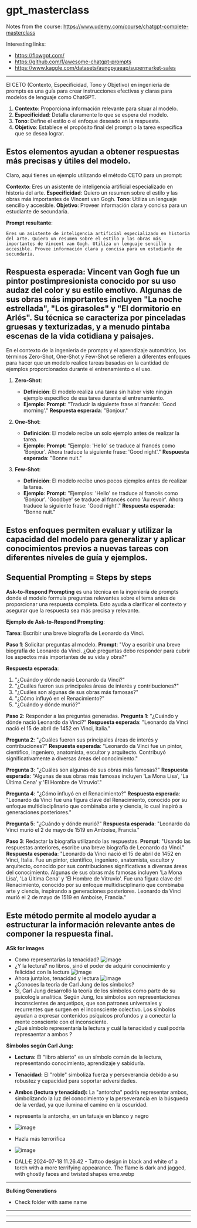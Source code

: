 # gpt_masterclass
Notes from the course: https://www.udemy.com/course/chatgpt-complete-masterclass

Interesting links:
- https://flowgpt.com/
- https://github.com/f/awesome-chatgpt-prompts
- https://www.kaggle.com/datasets/aungpyaeap/supermarket-sales
---------------------------------------------------------------------------------------------------
El CETO (Contexto, Especificidad, Tono y Objetivo) en ingeniería de prompts es una guía para crear instrucciones efectivas y claras para modelos de lenguaje como ChatGPT. 

1. **Contexto**: Proporciona información relevante para situar al modelo.
2. **Especificidad**: Detalla claramente lo que se espera del modelo.
3. **Tono**: Define el estilo o el enfoque deseado en la respuesta.
4. **Objetivo**: Establece el propósito final del prompt o la tarea específica que se desea lograr.

Estos elementos ayudan a obtener respuestas más precisas y útiles del modelo.
---------------------------------------------------------------------------------------------------
Claro, aquí tienes un ejemplo utilizando el método CETO para un prompt:

**Contexto**: Eres un asistente de inteligencia artificial especializado en historia del arte.
**Especificidad**: Quiero un resumen sobre el estilo y las obras más importantes de Vincent van Gogh.
**Tono**: Utiliza un lenguaje sencillo y accesible.
**Objetivo**: Proveer información clara y concisa para un estudiante de secundaria.

**Prompt resultante**:
```
Eres un asistente de inteligencia artificial especializado en historia del arte. Quiero un resumen sobre el estilo y las obras más importantes de Vincent van Gogh. Utiliza un lenguaje sencillo y accesible. Provee información clara y concisa para un estudiante de secundaria.
```

**Respuesta esperada**:
Vincent van Gogh fue un pintor postimpresionista conocido por su uso audaz del color y su estilo emotivo. Algunas de sus obras más importantes incluyen "La noche estrellada", "Los girasoles" y "El dormitorio en Arlés". Su técnica se caracteriza por pinceladas gruesas y texturizadas, y a menudo pintaba escenas de la vida cotidiana y paisajes.
---------------------------------------------------------------------------------------------------
En el contexto de la ingeniería de prompts y el aprendizaje automático, los términos Zero-Shot, One-Shot y Few-Shot se refieren a diferentes enfoques para hacer que un modelo realice tareas basadas en la cantidad de ejemplos proporcionados durante el entrenamiento o el uso.

1. **Zero-Shot**:
   - **Definición**: El modelo realiza una tarea sin haber visto ningún ejemplo específico de esa tarea durante el entrenamiento.
   - **Ejemplo**:
     **Prompt**: "Traducir la siguiente frase al francés: 'Good morning'."
     **Respuesta esperada**: "Bonjour."

2. **One-Shot**:
   - **Definición**: El modelo recibe un solo ejemplo antes de realizar la tarea.
   - **Ejemplo**:
     **Prompt**: "Ejemplo: 'Hello' se traduce al francés como 'Bonjour'. Ahora traduce la siguiente frase: 'Good night'."
     **Respuesta esperada**: "Bonne nuit."

3. **Few-Shot**:
   - **Definición**: El modelo recibe unos pocos ejemplos antes de realizar la tarea.
   - **Ejemplo**:
     **Prompt**: "Ejemplos: 'Hello' se traduce al francés como 'Bonjour'. 'Goodbye' se traduce al francés como 'Au revoir'. Ahora traduce la siguiente frase: 'Good night'."
     **Respuesta esperada**: "Bonne nuit."

Estos enfoques permiten evaluar y utilizar la capacidad del modelo para generalizar y aplicar conocimientos previos a nuevas tareas con diferentes niveles de guía y ejemplos.
---------------------------------------------------------------------------------------------------
Sequential Prompting = Steps by steps
---------------------------------------------------------------------------------------------------
**Ask-to-Respond Prompting** es una técnica en la ingeniería de prompts donde el modelo formula preguntas relevantes sobre el tema antes de proporcionar una respuesta completa. Esto ayuda a clarificar el contexto y asegurar que la respuesta sea más precisa y relevante.

**Ejemplo de Ask-to-Respond Prompting**:

**Tarea**: Escribir una breve biografía de Leonardo da Vinci.

**Paso 1**: Solicitar preguntas al modelo.
**Prompt**: "Voy a escribir una breve biografía de Leonardo da Vinci. ¿Qué preguntas debo responder para cubrir los aspectos más importantes de su vida y obra?"

**Respuesta esperada**:
1. "¿Cuándo y dónde nació Leonardo da Vinci?"
2. "¿Cuáles fueron sus principales áreas de interés y contribuciones?"
3. "¿Cuáles son algunas de sus obras más famosas?"
4. "¿Cómo influyó en el Renacimiento?"
5. "¿Cuándo y dónde murió?"

**Paso 2**: Responder a las preguntas generadas.
**Pregunta 1**: "¿Cuándo y dónde nació Leonardo da Vinci?"
**Respuesta esperada**: "Leonardo da Vinci nació el 15 de abril de 1452 en Vinci, Italia."

**Pregunta 2**: "¿Cuáles fueron sus principales áreas de interés y contribuciones?"
**Respuesta esperada**: "Leonardo da Vinci fue un pintor, científico, ingeniero, anatomista, escultor y arquitecto. Contribuyó significativamente a diversas áreas del conocimiento."

**Pregunta 3**: "¿Cuáles son algunas de sus obras más famosas?"
**Respuesta esperada**: "Algunas de sus obras más famosas incluyen 'La Mona Lisa', 'La Última Cena' y 'El Hombre de Vitruvio'."

**Pregunta 4**: "¿Cómo influyó en el Renacimiento?"
**Respuesta esperada**: "Leonardo da Vinci fue una figura clave del Renacimiento, conocido por su enfoque multidisciplinario que combinaba arte y ciencia, lo cual inspiró a generaciones posteriores."

**Pregunta 5**: "¿Cuándo y dónde murió?"
**Respuesta esperada**: "Leonardo da Vinci murió el 2 de mayo de 1519 en Amboise, Francia."

**Paso 3**: Redactar la biografía utilizando las respuestas.
**Prompt**: "Usando las respuestas anteriores, escribe una breve biografía de Leonardo da Vinci."
**Respuesta esperada**: "Leonardo da Vinci nació el 15 de abril de 1452 en Vinci, Italia. Fue un pintor, científico, ingeniero, anatomista, escultor y arquitecto, conocido por sus contribuciones significativas a diversas áreas del conocimiento. Algunas de sus obras más famosas incluyen 'La Mona Lisa', 'La Última Cena' y 'El Hombre de Vitruvio'. Fue una figura clave del Renacimiento, conocido por su enfoque multidisciplinario que combinaba arte y ciencia, inspirando a generaciones posteriores. Leonardo da Vinci murió el 2 de mayo de 1519 en Amboise, Francia."

Este método permite al modelo ayudar a estructurar la información relevante antes de componer la respuesta final.
---------------------------------------------------------------------------------------------------
**ASk for images**
- Como representarías la tenacidad?
![image](https://github.com/user-attachments/assets/da39c12e-d9f4-49fe-befa-d4d4f6bfc902)
- ¿Y la lectura? no libros, sinó el poder de adquirir conocimiento y felicidad con la lectura
![image](https://github.com/user-attachments/assets/14112a3a-6ca1-4b09-898d-3532431101a9)
- Ahora juntalos, tenacidad y lectura
![image](https://github.com/user-attachments/assets/09261493-7436-47c8-bf1e-3edb1e7edf44)
- ¿Conoces la teoría de Carl Jung de los símbolos?
- Sí, Carl Jung desarrolló la teoría de los símbolos como parte de su psicología analítica. Según Jung, los símbolos son representaciones inconscientes de arquetipos, que son patrones universales y recurrentes que surgen en el inconsciente colectivo. Los símbolos ayudan a expresar contenidos psíquicos profundos y a conectar la mente consciente con el inconsciente.
- ¿Qué símbolo representaría la lectura y cuál la tenacidad y cual podría represaentar a ambos ?

**Símbolos según Carl Jung:**

- **Lectura:** El "libro abierto" es un símbolo común de la lectura, representando conocimiento, aprendizaje y sabiduría.

- **Tenacidad:** El "roble" simboliza fuerza y perseverancia debido a su robustez y capacidad para soportar adversidades.

- **Ambos (lectura y tenacidad):** La "antorcha" podría representar ambos, simbolizando la luz del conocimiento y la perseverancia en la búsqueda de la verdad, ya que ilumina el camino en la oscuridad.
- representa la antorcha, en un tatuaje en blanco y negro
- ![image](https://github.com/user-attachments/assets/64b286f7-6c41-41a1-a502-f755ce6ff782)
- Hazla más terrorifica
- ![image](https://github.com/user-attachments/assets/2940ce84-ad28-48fc-a2d9-b26955ea0332)
- DALL·E 2024-07-18 11.26.42 - Tattoo design in black and white of a torch with a more terrifying appearance. The flame is dark and jagged, with ghostly faces and twisted shapes eme.webp
---------------------------------------------------------------------------------------------------
**Bulking Generations**
- Check folder with same name
---------------------------------------------------------------------------------------------------

---------------------------------------------------------------------------------------------------

---------------------------------------------------------------------------------------------------
